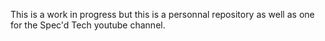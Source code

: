 This is a work in progress but this is a personnal repository as well as one for the Spec'd Tech youtube channel.
